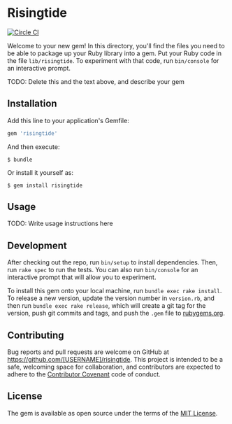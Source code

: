 # Risingtide
[![Circle CI](https://circleci.com/gh/iamgerwin/risingtide.svg?style=svg)](https://circleci.com/gh/iamgerwin/risingtide)

Welcome to your new gem! In this directory, you'll find the files you need to be able to package up your Ruby library into a gem. Put your Ruby code in the file `lib/risingtide`. To experiment with that code, run `bin/console` for an interactive prompt.

TODO: Delete this and the text above, and describe your gem

## Installation

Add this line to your application's Gemfile:

```ruby
gem 'risingtide'
```

And then execute:

    $ bundle

Or install it yourself as:

    $ gem install risingtide

## Usage

TODO: Write usage instructions here

## Development

After checking out the repo, run `bin/setup` to install dependencies. Then, run `rake spec` to run the tests. You can also run `bin/console` for an interactive prompt that will allow you to experiment.

To install this gem onto your local machine, run `bundle exec rake install`. To release a new version, update the version number in `version.rb`, and then run `bundle exec rake release`, which will create a git tag for the version, push git commits and tags, and push the `.gem` file to [rubygems.org](https://rubygems.org).

## Contributing

Bug reports and pull requests are welcome on GitHub at https://github.com/[USERNAME]/risingtide. This project is intended to be a safe, welcoming space for collaboration, and contributors are expected to adhere to the [Contributor Covenant](http://contributor-covenant.org) code of conduct.


## License

The gem is available as open source under the terms of the [MIT License](http://opensource.org/licenses/MIT).

